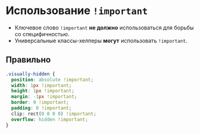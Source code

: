 # Использование `!important`

- Ключевое слово `!important` **не должно** использоваться для борьбы со специфичностью.
- Универсальные классы-хелперы **могут** использовать `!important`.

## Правильно

```css
.visually-hidden {
  position: absolute !important;
  width: 1px !important;
  height: 1px !important;
  margin: -1px !important;
  border: 0 !important;
  padding: 0 !important;
  clip: rect(0 0 0 0) !important;
  overflow: hidden !important;
}
```
